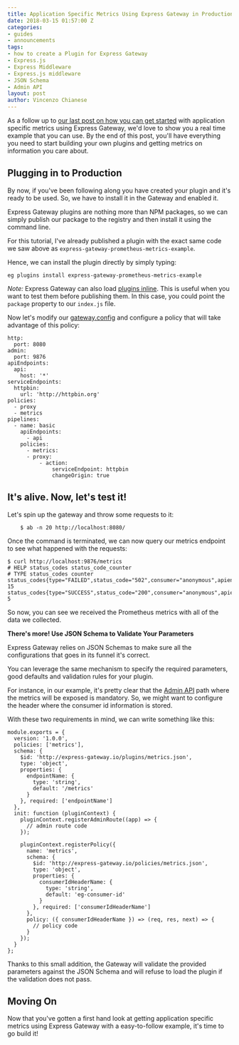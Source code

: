 ```yaml
---
title: Application Specific Metrics Using Express Gateway in Production
date: 2018-03-15 01:57:00 Z
categories:
- guides
- announcements
tags:
- how to create a Plugin for Express Gateway
- Express.js
- Express Middleware
- Express.js middleware
- JSON Schema
- Admin API
layout: post
author: Vincenzo Chianese
---
```


As a follow up to [our last post on how you can get started](https://www.express-gateway.io/application-specific-metrics-using-express-gateway/) with application specific metrics using Express Gateway, we'd love to show you a real time example that you can use. By the end of this post, you'll have everything you need to start building your own plugins and getting metrics on information you care about.

<!--excerpt-->

## Plugging in to Production

By now, if you've been following along you have created your plugin and it's ready to be used. So, we have to install it in the Gateway and enabled it.

Express Gateway plugins are nothing more than NPM packages, so we can simply publish our package to the registry and then install it using the command line.

For this tutorial, I've already published a plugin with the exact same code we saw above as `express-gateway-prometheus-metrics-example`.

Hence, we can install the plugin directly by simply typing:

`eg plugins install express-gateway-prometheus-metrics-example`

*Note:* Express Gateway can also load [plugins inline](https://github.com/XVincentX/express-gateway-prometheus-metrics-example/blob/master/gateway/config/system.config.yml#L9). This is useful when you want to test them before publishing them. In this case, you could point the `package` property to our `index.js` file.

Now let's modify our [gateway.config](https://www.express-gateway.io/docs/configuration/gateway.config.yml/) and configure a policy that will take advantage of this policy:

```
http:
  port: 8080
admin:
  port: 9876
apiEndpoints:
  api:
    host: '*'
serviceEndpoints:
  httpbin:
    url: 'http://httpbin.org'
policies:
  - proxy
  - metrics
pipelines:
  - name: basic
    apiEndpoints:
      - api
    policies:
      - metrics:
      - proxy:
          - action:
              serviceEndpoint: httpbin
              changeOrigin: true
```


## It's alive. Now, let's test it!

Let's spin up the gateway and throw some requests to it:
```
    $ ab -n 20 http://localhost:8080/
```
Once the command is terminated, we can now query our metrics endpoint to see what happened with the requests:

```
$ curl http://localhost:9876/metrics
# HELP status_codes status_code_counter
# TYPE status_codes counter
status_codes{type="FAILED",status_code="502",consumer="anonymous",apiendpoint="api"} 15
status_codes{type="SUCCESS",status_code="200",consumer="anonymous",apiendpoint="api"} 5
```

So now, you can see we received the Prometheus metrics with all of the data we collected.

**There's more! Use JSON Schema to Validate Your Parameters**

Express Gateway relies on JSON Schemas to make sure all the configurations that goes in its funnel it's correct.

You can leverage the same mechanism to specify the required parameters, good defaults and validation rules for your plugin.

For instance, in our example, it's pretty clear that the [Admin API](https://www.express-gateway.io/docs/admin/#markdown) path where the metrics will be exposed is mandatory. So, we might want to configure the header where the consumer id information is stored.

With these two requirements in mind, we can write something like this:

```
module.exports = {
  version: '1.0.0',
  policies: ['metrics'],
  schema: {
    $id: 'http://express-gateway.io/plugins/metrics.json',
    type: 'object',
    properties: {
      endpointName: {
        type: 'string',
        default: '/metrics'
      }
    }, required: ['endpointName']
  },
  init: function (pluginContext) {
    pluginContext.registerAdminRoute((app) => {
      // admin route code
    });

    pluginContext.registerPolicy({
      name: 'metrics',
      schema: {
        $id: 'http://express-gateway.io/policies/metrics.json',
        type: 'object',
        properties: {
          consumerIdHeaderName: {
            type: 'string',
            default: 'eg-consumer-id'
          }
        }, required: ['consumerIdHeaderName']
      },
      policy: ({ consumerIdHeaderName }) => (req, res, next) => {
        // policy code
      }
    });
  }
};

```

Thanks to this small addition, the Gateway will validate the provided parameters against the JSON Schema and will refuse to load the plugin if the validation does not pass.

## Moving On

Now that you've gotten a first hand look at getting application specific metrics using Express Gateway with a easy-to-follow example, it's time to go build it!
